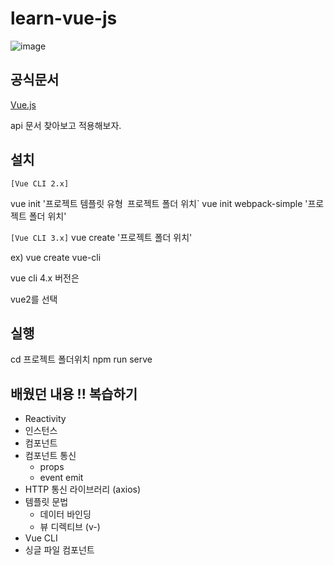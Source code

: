 # learn-vue-js

![image](https://user-images.githubusercontent.com/66653324/104791199-385dea80-57dd-11eb-80ce-8d3222b59319.png)

## 공식문서

[Vue.js](vuejs.org)

api 문서 찾아보고 적용해보자.

## 설치

`[Vue CLI 2.x]`

vue init '프로젝트 템플릿 유형` `프로젝트 폴더 위치`
vue init webpack-simple '프로젝트 폴더 위치'

`[Vue CLI 3.x]`
vue create '프로젝트 폴더 위치'

ex) vue create vue-cli

vue cli 4.x 버전은

vue2를 선택

## 실행

cd 프로젝트 폴더위치
npm run serve

## 배웠던 내용 !! 복습하기

- Reactivity
- 인스턴스
- 컴포넌트
- 컴포넌트 통신
  - props
  - event emit
- HTTP 통신 라이브러리 (axios)
- 템플릿 문법
  - 데이터 바인딩
  - 뷰 디렉티브 (v-)
- Vue CLI
- 싱글 파일 컴포넌트
